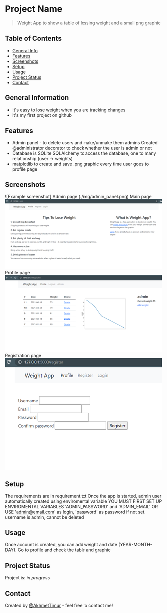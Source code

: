 # Project Name
> Weight App to show a table of lossing weight and a small png graphic


## Table of Contents
* [General Info](#general-information)
* [Features](#features)
* [Screenshots](#screenshots)
* [Setup](#setup)
* [Usage](#usage)
* [Project Status](#project-status)
* [Contact](#contact)



## General Information
- It's easy to lose weight when you are tracking changes
- it's my first project on github


## Features
- Admin panel - to delete users and make/unmake them admins
Created @administrator decorator to check whether the user is admin or not
- Database is SQLite 
SQLAlchemy to access the database, one to many relationship (user -> weights)
- matplotlib to create and save .png graphic every time user goes to profile page


## Screenshots
![Example screenshot] Admin page (./img/admin_panel.png)
Main page
![Example screenshot](./img/main_page.png)
Profile page
![Example screenshot](./img/profile_page.png)
Registration page
![Example screenshot](./img/register_page.png)



## Setup
The requirements are in requirement.txt
Once the app is started, admin user automatically created using enviromental variable
YOU MUST FIRST SET UP ENVIROMENTAL VARIABLES 'ADMIN_PASSWORD' and 'ADMIN_EMAIL'
OR USE 'admin@email.com' as login, 'password' as password if not set.
username is admin, cannot be deleted


## Usage
Once account is created, you can add weight and date (YEAR-MONTH-DAY).
Go to profile and check the table and graphic

## Project Status
Project is: _in progress_ 


## Contact
Created by [@AkhmetTimur](https://www.massomi@mail.ru/) - feel free to contact me!

